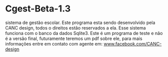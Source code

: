 # Cgest-Beta-1.3
 sistema de gestão escolar.
 Este programa esta sendo desenvolvido pela CANC design, 
 todos o direitos estão reservados a ela.
 Esse sistema funciona com o banco da dados Sqlite3.
 Este é um programa de teste e não é a versão final,
 futuramente teremos um pdf sobre ele,
 para mais informações entre em contato com agente em:
 www.facebook.com/CANC-design
